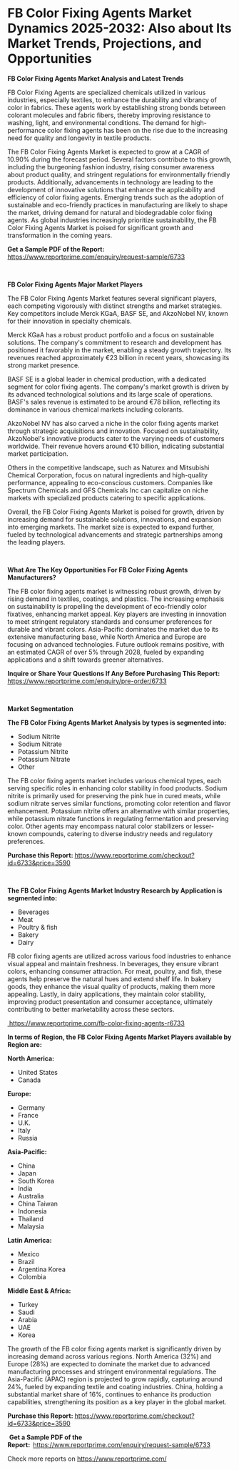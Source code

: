 <p><h1>FB Color Fixing Agents Market Dynamics 2025-2032: Also about Its Market Trends, Projections, and Opportunities</h1></p><p><strong>FB Color Fixing Agents Market Analysis and Latest Trends</strong></p>
<p><p>FB Color Fixing Agents are specialized chemicals utilized in various industries, especially textiles, to enhance the durability and vibrancy of color in fabrics. These agents work by establishing strong bonds between colorant molecules and fabric fibers, thereby improving resistance to washing, light, and environmental conditions. The demand for high-performance color fixing agents has been on the rise due to the increasing need for quality and longevity in textile products.</p><p>The FB Color Fixing Agents Market is expected to grow at a CAGR of 10.90% during the forecast period. Several factors contribute to this growth, including the burgeoning fashion industry, rising consumer awareness about product quality, and stringent regulations for environmentally friendly products. Additionally, advancements in technology are leading to the development of innovative solutions that enhance the applicability and efficiency of color fixing agents. Emerging trends such as the adoption of sustainable and eco-friendly practices in manufacturing are likely to shape the market, driving demand for natural and biodegradable color fixing agents. As global industries increasingly prioritize sustainability, the FB Color Fixing Agents Market is poised for significant growth and transformation in the coming years.</p></p>
<p><strong>Get a Sample PDF of the Report:&nbsp;</strong> <a href="https://www.reportprime.com/enquiry/request-sample/6733?utm_campaign=3092&utm_medium=2&utm_source=Github&utm_content=ia&utm_term=19032025&utm_id=fb-color-fixing-agents">https://www.reportprime.com/enquiry/request-sample/6733</a></p>
<p>&nbsp;</p>
<p><strong>FB Color Fixing Agents Major Market Players</strong></p>
<p><p>The FB Color Fixing Agents Market features several significant players, each competing vigorously with distinct strengths and market strategies. Key competitors include Merck KGaA, BASF SE, and AkzoNobel NV, known for their innovation in specialty chemicals. </p><p>Merck KGaA has a robust product portfolio and a focus on sustainable solutions. The company's commitment to research and development has positioned it favorably in the market, enabling a steady growth trajectory. Its revenues reached approximately €23 billion in recent years, showcasing its strong market presence.</p><p>BASF SE is a global leader in chemical production, with a dedicated segment for color fixing agents. The company's market growth is driven by its advanced technological solutions and its large scale of operations. BASF's sales revenue is estimated to be around €78 billion, reflecting its dominance in various chemical markets including colorants.</p><p>AkzoNobel NV has also carved a niche in the color fixing agents market through strategic acquisitions and innovation. Focused on sustainability, AkzoNobel's innovative products cater to the varying needs of customers worldwide. Their revenue hovers around €10 billion, indicating substantial market participation.</p><p>Others in the competitive landscape, such as Naturex and Mitsubishi Chemical Corporation, focus on natural ingredients and high-quality performance, appealing to eco-conscious customers. Companies like Spectrum Chemicals and GFS Chemicals Inc can capitalize on niche markets with specialized products catering to specific applications.</p><p>Overall, the FB Color Fixing Agents Market is poised for growth, driven by increasing demand for sustainable solutions, innovations, and expansion into emerging markets. The market size is expected to expand further, fueled by technological advancements and strategic partnerships among the leading players.</p></p>
<p>&nbsp;</p>
<p><strong>What Are The Key Opportunities For FB Color Fixing Agents Manufacturers?</strong></p>
<p><p>The FB color fixing agents market is witnessing robust growth, driven by rising demand in textiles, coatings, and plastics. The increasing emphasis on sustainability is propelling the development of eco-friendly color fixatives, enhancing market appeal. Key players are investing in innovation to meet stringent regulatory standards and consumer preferences for durable and vibrant colors. Asia-Pacific dominates the market due to its extensive manufacturing base, while North America and Europe are focusing on advanced technologies. Future outlook remains positive, with an estimated CAGR of over 5% through 2028, fueled by expanding applications and a shift towards greener alternatives.</p></p>
<p><strong>Inquire or Share Your Questions If Any Before Purchasing This Report:</strong> <a href="https://www.reportprime.com/enquiry/pre-order/6733?utm_campaign=3092&utm_medium=2&utm_source=Github&utm_content=ia&utm_term=19032025&utm_id=fb-color-fixing-agents">https://www.reportprime.com/enquiry/pre-order/6733</a></p>
<p>&nbsp;</p>
<p><strong>Market Segmentation</strong></p>
<p><strong>The FB Color Fixing Agents Market Analysis by types is segmented into:</strong></p>
<p><ul><li>Sodium Nitrite</li><li>Sodium Nitrate</li><li>Potassium Nitrite</li><li>Potassium Nitrate</li><li>Other</li></ul></p>
<p><p>The FB color fixing agents market includes various chemical types, each serving specific roles in enhancing color stability in food products. Sodium nitrite is primarily used for preserving the pink hue in cured meats, while sodium nitrate serves similar functions, promoting color retention and flavor enhancement. Potassium nitrite offers an alternative with similar properties, while potassium nitrate functions in regulating fermentation and preserving color. Other agents may encompass natural color stabilizers or lesser-known compounds, catering to diverse industry needs and regulatory preferences.</p></p>
<p><strong>Purchase this Report:&nbsp;</strong><a href="https://www.reportprime.com/checkout?id=6733&price=3590&utm_campaign=3092&utm_medium=2&utm_source=Github&utm_content=ia&utm_term=19032025&utm_id=fb-color-fixing-agents">https://www.reportprime.com/checkout?id=6733&price=3590</a></p>
<p>&nbsp;</p>
<p><strong>The FB Color Fixing Agents Market Industry Research by Application is segmented into:</strong></p>
<p><ul><li>Beverages</li><li>Meat</li><li>Poultry & fish</li><li>Bakery</li><li>Dairy</li></ul></p>
<p><p>FB color fixing agents are utilized across various food industries to enhance visual appeal and maintain freshness. In beverages, they ensure vibrant colors, enhancing consumer attraction. For meat, poultry, and fish, these agents help preserve the natural hues and extend shelf life. In bakery goods, they enhance the visual quality of products, making them more appealing. Lastly, in dairy applications, they maintain color stability, improving product presentation and consumer acceptance, ultimately contributing to better marketability across these sectors.</p></p>
<p><a href="https://www.reportprime.com/fb-color-fixing-agents-r6733?utm_campaign=3092&utm_medium=2&utm_source=Github&utm_content=ia&utm_term=19032025&utm_id=fb-color-fixing-agents">&nbsp;https://www.reportprime.com/fb-color-fixing-agents-r6733</a></p>
<p><strong>In terms of Region, the FB Color Fixing Agents Market Players available by Region are:</strong></p>
<p>
    <p> <strong> North America: </strong>
        <ul>
            <li>United States</li>
            <li>Canada</li>
        </ul>
        </p> 
    <p> <strong> Europe: </strong>
        <ul>
            <li>Germany</li>
            <li>France</li>
            <li>U.K.</li>
            <li>Italy</li>
            <li>Russia</li>
        </ul>
        </p> 
    <p> <strong> Asia-Pacific: </strong>
        <ul>
            <li>China</li>
            <li>Japan</li>
            <li>South Korea</li>
            <li>India</li>
            <li>Australia</li>
            <li>China Taiwan</li>
            <li>Indonesia</li>
            <li>Thailand</li>
            <li>Malaysia</li>
        </ul>
        </p> 
    <p> <strong> Latin America: </strong>
        <ul>
            <li>Mexico</li>
            <li>Brazil</li>
            <li>Argentina Korea</li>
            <li>Colombia</li>
        </ul>
        </p> 
    <p> <strong> Middle East & Africa: </strong>
        <ul>
            <li>Turkey</li>
            <li>Saudi</li>
            <li>Arabia</li>
            <li>UAE</li>
            <li>Korea</li>
        </ul>
    </p>
    </p>
<p><p>The growth of the FB color fixing agents market is significantly driven by increasing demand across various regions. North America (32%) and Europe (28%) are expected to dominate the market due to advanced manufacturing processes and stringent environmental regulations. The Asia-Pacific (APAC) region is projected to grow rapidly, capturing around 24%, fueled by expanding textile and coating industries. China, holding a substantial market share of 16%, continues to enhance its production capabilities, strengthening its position as a key player in the global market.</p></p>
<p><strong>Purchase this Report: </strong><a href="https://www.reportprime.com/checkout?id=6733&price=3590&utm_campaign=3092&utm_medium=2&utm_source=Github&utm_content=ia&utm_term=19032025&utm_id=fb-color-fixing-agents">https://www.reportprime.com/checkout?id=6733&price=3590</a></p>
<p>&nbsp;<strong>Get a Sample PDF of the Report:&nbsp;&nbsp;</strong><a href="https://www.reportprime.com/enquiry/request-sample/6733?utm_campaign=3092&utm_medium=2&utm_source=Github&utm_content=ia&utm_term=19032025&utm_id=fb-color-fixing-agents">https://www.reportprime.com/enquiry/request-sample/6733</a></p>
<p><strong></strong></p>
<p>Check more reports on <a href="https://www.reportprime.com/?utm_campaign=3092&utm_medium=2&utm_source=Github&utm_content=ia&utm_term=19032025&utm_id=fb-color-fixing-agents">https://www.reportprime.com/</a></p>